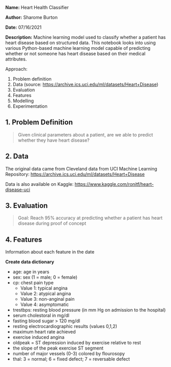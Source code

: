 **Name:** Heart Health Classifier

**Author:** Sharome Burton

**Date:** 07/16/2021

**Description:** Machine learning model used to classify whether a patient has heart disease based on structured data. This notebook looks into using various Python-based machine learning model capable of predicting whether or not someone has heart disease based on their medical attributes.

Approach:
1. Problem definition
2. Data (source: https://archive.ics.uci.edu/ml/datasets/Heart+Disease)
3. Evaluation
4. Features
5. Modelling
6. Experimentation

## 1. Problem Definition

> Given clinical parameters about a patient, are we able to predict whether they have heart disease?

## 2. Data

The original data came from Cleveland data from UCI Machine Learning Repository: https://archive.ics.uci.edu/ml/datasets/Heart+Disease

Data is also available on Kaggle: https://www.kaggle.com/ronitf/heart-disease-uci

## 3. Evaluation

> Goal: Reach 95% accuracy at predicting whether a patient has heart disease during proof of concept

## 4. Features

Information about each feature in the date

**Create data dictionary**

* age: age in years
* sex: sex (1 = male; 0 = female)
* cp: chest pain type
    - Value 1: typical angina
    - Value 2: atypical angina
    - Value 3: non-anginal pain
    - Value 4: asymptomatic 
* trestbps: resting blood pressure (in mm Hg on admission to the hospital)
* serum cholestoral in mg/dl
* fasting blood sugar > 120 mg/dl
* resting electrocardiographic results (values 0,1,2)
* maximum heart rate achieved
* exercise induced angina
* oldpeak = ST depression induced by exercise relative to rest
* the slope of the peak exercise ST segment
* number of major vessels (0-3) colored by flourosopy
* thal: 3 = normal; 6 = fixed defect; 7 = reversable defect

